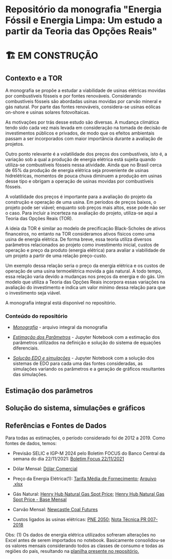 <!--- https://www.markdownguide.org/basic-syntax/
-->
# Repositório da monografia "Energia Fóssil e Energia Limpa: Um estudo a partir da Teoria das Opções Reais"

# :building_construction: **EM CONSTRUÇÃO**

<!---
    Adicionar imagens dos quatro tipos de usinas em questão
-->

## Contexto e a TOR

A monografia se propõe a estudar a viabilidade de usinas elétricas movidas por combustíveis fósseis e por fontes renováveis. Considerando combustíveis fósseis são abordadas usinas movidas por carvão mineral e gás natural. Por parte das fontes renováveis, considera-se usinas eólicas on-shore e usinas solares fotovoltaicas.

As motivações por trás desse estudo são diversas. A mudança climática tendo sido cada vez mais levada em consideração na tomada de decisão de investimentos públicos e privados, de modo que os efeitos ambientais passam a ser incorporados com maior importância durante a avaliação de projetos. 

Outro ponto relevante é a volatilidade dos preços dos combustíveis, isto é, a variação sob a qual a produção de energia elétrica está sujeita quando utiliza-se combustíveis fósseis nessa atividade. Ainda que no Brasil cerca de 65% da produção de energia elétrica seja proveniente de usinas hidrelétricas, momentos de pouca chuva diminuem a produção em usinas desse tipo e obrigam a operação de usinas movidas por combustíveis fósseis.

A volatilidade dos preços é importante para a avaliação do projeto da construção e operação de uma usina. Em períodos de preços baixos, o projeto pode ser viável; enquanto sob preços mais altos, esse pode não ser o caso. Para incluir a incerteza na avaliação do projeto, utiliza-se aqui a Teoria das Opções Reais (TOR).

A ideia da TOR é similar ao modelo de precificação Black-Scholes de ativos financeiros, no entanto na TOR consideramos ativos físicos como uma usina de energia elétrica. De forma breve, essa teoria utiliza diversos parâmetros relacionados ao projeto como investimento inicial, custos de operação e preço da produto (energia elétrica) para avaliar a viabilidade de um projeto a partir de uma relação preço-custo. 

Um exemplo dessa relação seria o preço da energia elétrica e os custos de operação de uma usina termoelétrica movida a gás natural. A todo tempo, essa relação varia devido a mudanças nos preços da energia e do gás. Um modelo que utiliza a Teoria das Opções Reais incorpora essas variações na avaliação do investimento e indica um valor mínimo dessa relação para que o investimento seja viável.

A monografia integral está disponível no repositório.

### Conteúdo do repositório

* <u>[*Monografia*](https://github.com/Garaujott/monografia_USP_opcoes_reais_energia/blob/main/Monografia_20211129_16h39.pdf)</u> - arquivo integral da monografia

* <u>[*Estimação dos Parâmetros*](https://github.com/Garaujott/monografia_USP_opcoes_reais_energia/blob/main/estimacao_parametros-final.ipynb)</u>  - Jupyter Notebook com a estimação dos parâmetros utilizados na definição e solução do sistema de equações diferenciais.

* <u>[*Solução EDO e simulações*](https://github.com/Garaujott/monografia_USP_opcoes_reais_energia/blob/main/opcoes_reais_monografia-final.ipynb)</u>  - Jupyter Notebook com a solução dos sistemas de EDO para cada uma das fontes consideradas, as simulações variando os parâmetros e a geração de gráficos resultantes das simulações.

## Estimação dos parâmetros
<!---
breve descrição do conteúdo

falar sobre os passos realizados no notebook
--->

## Solução do sistema, simulações e gráficos
<!---
breve descrição do conteúdo

falar sobre os passos realizados no notebook
--->

## Referências e Fontes de Dados

Para todas as estimações, o período considerado foi de 2012 a 2019. Como fontes de dados, temos:

- Previsão SELIC e IGP-M 2024 pelo Boletim FOCUS do Banco Central da semana do dia 22/11/2021: <u>[Boletim Focus 22/11/2021](https://www.bcb.gov.br/content/focus/focus/R20211119.pdf)</u>

- Dólar Mensal: <u>[Dólar Comercial](https://www.investing.com/currencies/usd-brl)</u>

- Preço da Energia Elétrica(1): <u>[Tarifa Média de Fornecimento](https://portalrelatorios.aneel.gov.br/mercado/cativo)</u>; <u>[Arquivo .xlsx](https://sistemas.aneel.gov.br/concessionarios/administracao/samp/RelSampRegCC.xlsx) </u>

- Gás Natural: <u>[Henry Hub Natural Gas Spot Price](https://www.eia.gov/dnav/ng/hist/rngwhhdM.htm)</u>; <u>[Henry Hub Natural Gas Spot Price - Base Mensal](https://www.eia.gov/dnav/ng/hist_xls/RNGWHHDm.xls)</u>

- Carvão Mensal: <u>[Newcastle Coal Futures](https://www.investing.com/commodities/newcastle-coal-futures)</u>

- Custos ligados às usinas elétricas: <u>[PNE 2050](https://www.epe.gov.br/sites-pt/publicacoes-dados-abertos/publicacoes/PublicacoesArquivos/publicacao-227/topico-563/Relatorio%20Final%20do%20PNE%202050.pdf)</u>; <u>[Nota Técnica PR 007-2018](https://www.epe.gov.br/sites-pt/publicacoes-dados-abertos/publicacoes/PublicacoesArquivos/publicacao-227/topico-456/NT%20PR%20007-2018%20Premissas%20e%20Custos%20Oferta%20de%20Energia%20El%C3%A9trica.pdf)</u>

Obs: (1) Os dados de energia elétrica utilizados sofreram alterações no Excel antes de serem importados no notebook. Basicamente consolidou-se os valores mensais considerando todos as classes de consumo e todas as regiões do país, resultando na <u>[planilha presente no repositório.](https://github.com/Garaujott/monografia_USP_opcoes_reais_energia/blob/main/dados/RelSampRegCC.xlsx)</u>



<!---
Obs: A ANEEL mudou a forma como disponibilizava os dados entre a submissão da monografia e a elaboração dessa documentação, de modo que os dados utilizados na monografia não estão mais disponíveis. Porém, é possível obter dados equivalentes no link disponibilizado acima.

Dolár; boletim Focus; Carvão; Gás Natural; Nota Técnica; ANEEL

--->
